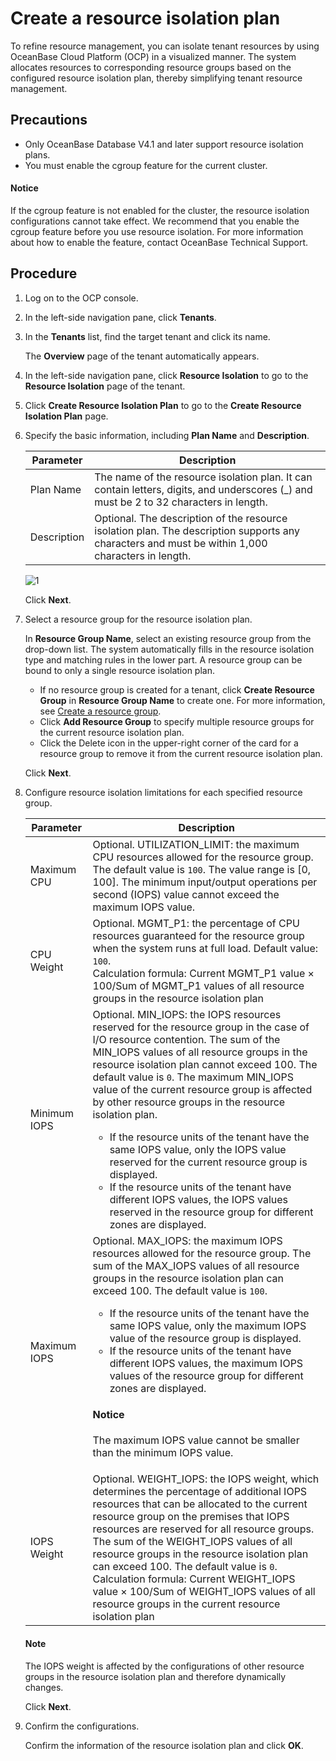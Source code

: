 # Create a resource isolation plan

To refine resource management, you can isolate tenant resources by using OceanBase Cloud Platform (OCP) in a visualized manner. The system allocates resources to corresponding resource groups based on the configured resource isolation plan, thereby simplifying tenant resource management.

## Precautions

* Only OceanBase Database V4.1 and later support resource isolation plans.
* You must enable the cgroup feature for the current cluster.

<main id="notice" type='explain'>
<h4>Notice</h4>
<p>If the cgroup feature is not enabled for the cluster, the resource isolation configurations cannot take effect. We recommend that you enable the cgroup feature before you use resource isolation. For more information about how to enable the feature, contact OceanBase Technical Support. </p>
</main>

## Procedure

1. Log on to the OCP console.

2. In the left-side navigation pane, click **Tenants**.

3. In the **Tenants** list, find the target tenant and click its name.

   The **Overview** page of the tenant automatically appears.

4. In the left-side navigation pane, click **Resource Isolation** to go to the **Resource Isolation** page of the tenant.

5. Click **Create Resource Isolation Plan** to go to the **Create Resource Isolation Plan** page.

6. Specify the basic information, including **Plan Name** and **Description**.

   | Parameter | Description |
   |--------|---------|
   | Plan Name | The name of the resource isolation plan. It can contain letters, digits, and underscores (_) and must be 2 to 32 characters in length.  |
   | Description | Optional. The description of the resource isolation plan. The description supports any characters and must be within 1,000 characters in length.  |

   ![1](https://obbusiness-private.oss-cn-shanghai.aliyuncs.com/doc/img/ocp/420/420-en/%E5%88%9B%E5%BB%BA%E8%B5%84%E6%BA%90%E9%9A%94%E7%A6%BB%E8%AE%A1%E5%88%92.png)

   Click **Next**.

7. Select a resource group for the resource isolation plan.

   In **Resource Group Name**, select an existing resource group from the drop-down list. The system automatically fills in the resource isolation type and matching rules in the lower part. A resource group can be bound to only a single resource isolation plan.

   * If no resource group is created for a tenant, click **Create Resource Group** in **Resource Group Name** to create one. For more information, see [Create a resource group](200.create-a-resource-group.md).
   * Click **Add Resource Group** to specify multiple resource groups for the current resource isolation plan.
   * Click the Delete icon in the upper-right corner of the card for a resource group to remove it from the current resource isolation plan.

   Click **Next**.

8. Configure resource isolation limitations for each specified resource group.

   | Parameter | Description |
   |--------|---------|
   | Maximum CPU | Optional. UTILIZATION_LIMIT: the maximum CPU resources allowed for the resource group. The default value is `100`. The value range is [0, 100]. The minimum input/output operations per second (IOPS) value cannot exceed the maximum IOPS value. |
   | CPU Weight | Optional. MGMT_P1: the percentage of CPU resources guaranteed for the resource group when the system runs at full load. Default value: `100`.  </br>Calculation formula: Current MGMT_P1 value × 100/Sum of MGMT_P1 values of all resource groups in the resource isolation plan  |
   | Minimum IOPS | Optional. MIN_IOPS: the IOPS resources reserved for the resource group in the case of I/O resource contention. The sum of the MIN_IOPS values of all resource groups in the resource isolation plan cannot exceed 100. The default value is `0`. The maximum MIN_IOPS value of the current resource group is affected by other resource groups in the resource isolation plan. <ul><li>If the resource units of the tenant have the same IOPS value, only the IOPS value reserved for the current resource group is displayed. </li><li>If the resource units of the tenant have different IOPS values, the IOPS values reserved in the resource group for different zones are displayed. </li></ul> |
   | Maximum IOPS | Optional. MAX_IOPS: the maximum IOPS resources allowed for the resource group. The sum of the MAX_IOPS values of all resource groups in the resource isolation plan can exceed 100. The default value is `100`. <ul><li>If the resource units of the tenant have the same IOPS value, only the maximum IOPS value of the resource group is displayed. </li><li>If the resource units of the tenant have different IOPS values, the maximum IOPS values of the resource group for different zones are displayed. </li></ul> <main id="notice" type='notice'><h4>Notice</h4><p>The maximum IOPS value cannot be smaller than the minimum IOPS value. </p></main> |
   | IOPS Weight | Optional. WEIGHT_IOPS: the IOPS weight, which determines the percentage of additional IOPS resources that can be allocated to the current resource group on the premises that IOPS resources are reserved for all resource groups. The sum of the WEIGHT_IOPS values of all resource groups in the resource isolation plan can exceed 100. The default value is `0`. <br>Calculation formula: Current WEIGHT_IOPS value × 100/Sum of WEIGHT_IOPS values of all resource groups in the current resource isolation plan  |

    <main id="notice" type='explain'>
    <h4>Note</h4>
    <p>The IOPS weight is affected by the configurations of other resource groups in the resource isolation plan and therefore dynamically changes. </p>
    </main>

   Click **Next**.

9. Confirm the configurations.

   Confirm the information of the resource isolation plan and click **OK**.
